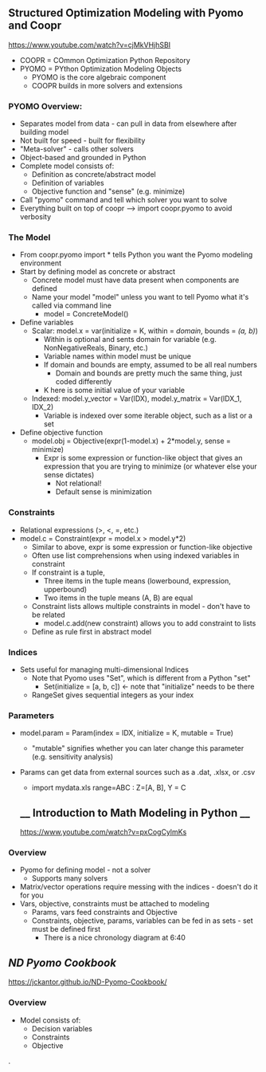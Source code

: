 
## __Structured Optimization Modeling with Pyomo and Coopr__
https://www.youtube.com/watch?v=cjMkVHjhSBI

* COOPR = COmmon Optimization Python Repository
* PYOMO = PYthon Optimization Modeling Objects
  * PYOMO is the core algebraic component
  * COOPR builds in more solvers and extensions

### PYOMO Overview:
* Separates model from data - can pull in data from elsewhere after building model
* Not built for speed - built for flexibility
* "Meta-solver" - calls other solvers
* Object-based and grounded in Python
* Complete model consists of:
  * Definition as concrete/abstract model
  * Definition of variables
  * Objective function and "sense" (e.g. minimize)
* Call "pyomo" command and tell which solver you want to solve
* Everything built on top of coopr --> import coopr.pyomo to avoid verbosity

### The Model
* From coopr.pyomo import * tells Python you want the Pyomo modeling environment
* Start by defining model as concrete or abstract
  * Concrete model must have data present when components are defined
  * Name your model "model" unless you want to tell Pyomo what it's called via command line
    * model = ConcreteModel()
* Define variables
  * Scalar: model.x = var(initialize = K, within = _domain_, bounds = _(a, b)_)
    * Within is optional and sents domain for variable (e.g. NonNegativeReals, Binary, etc.)
    * Variable names within model must be unique
    * If domain and bounds are empty, assumed to be all real numbers
      * Domain and bounds are pretty much the same thing, just coded differently
    * K here is some initial value of your variable
  * Indexed: model.y_vector = Var(IDX), model.y_matrix = Var(IDX_1, IDX_2)
    * Variable is indexed over some iterable object, such as a list or a set
* Define objective function
  * model.obj = Objective(expr(1-model.x) + 2*model.y, sense = minimize)
    * Expr is some expression or function-like object that gives an expression that you are trying to minimize (or whatever else your sense dictates)
      * Not relational!
      * Default sense is minimization

### Constraints
* Relational expressions (>, <, =, etc.)
* model.c = Constraint(expr = model.x > model.y*2)
  * Similar to above, expr is some expression or function-like objective
  * Often use list comprehensions when using indexed variables in constraint
  * If constraint is a tuple,
    * Three items in the tuple means (lowerbound, expression, upperbound)
    * Two items in the tuple means (A, B) are equal
  * Constraint lists allows multiple constraints in model - don't have to be related
    * model.c.add(new constraint) allows you to add constraint to lists
  * Define as rule first in abstract model

### Indices
* Sets useful for managing multi-dimensional Indices
  * Note that Pyomo uses "Set", which is different from a Python "set"
    * Set(initialize = [a, b, c]) <- note that "initialize" needs to be there
  * RangeSet gives sequential integers as your index

### Parameters
* model.param = Param(index = IDX, initialize = K, mutable = True)
  * "mutable" signifies whether you can later change this parameter (e.g. sensitivity analysis)
* Params can get data from external sources such as a .dat, .xlsx, or .csv
  * import mydata.xls range=ABC : Z=[A, B], Y = C

  ## __ Introduction to Math Modeling in Python __
  https://www.youtube.com/watch?v=pxCogCylmKs

### Overview
* Pyomo for defining model - not a solver
    * Supports many solvers
* Matrix/vector operations require messing with the indices - doesn't do it for you
* Vars, objective, constraints must be attached to modeling
  * Params, vars feed constraints and Objective
  * Constraints, objective, params, variables can be fed in as sets - set must be defined first
    * There is a nice chronology diagram at 6:40


## _ND Pyomo Cookbook_
https://jckantor.github.io/ND-Pyomo-Cookbook/

### Overview
* Model consists of:
  * Decision variables
  * Constraints
  * Objective
    































.
